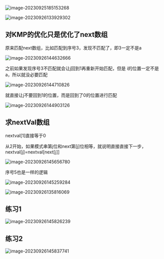 ![image-20230925185153268](/Users/yuebinghui/Documents/program/github/note/images/image-20230925185153268.png)

![image-20230926133929302](/Users/yuebinghui/Documents/program/github/note/images/image-20230926133929302.png)

## 对KMP的优化只是优化了next数组

原来匹配next数组，比如匹配到序号3，发现不匹配了，即3一定不是a

![image-20230926144632666](/Users/yuebinghui/Documents/program/github/note/images/image-20230926144632666.png)

之前如果发现序号3不匹配就会让j回到1再重新开始匹配，但是 i的位置一定不是a，所以就没必要匹配

![image-20230926144710826](/Users/yuebinghui/Documents/program/github/note/images/image-20230926144710826.png)

就直接让j不要回到1的位置，而是回到了0的位置进行匹配

![image-20230926144903126](/Users/yuebinghui/Documents/program/github/note/images/image-20230926144903126.png)

## 求nextVal数组

nextval[1]直接等于0

从2开始，如果模式串第j位和next第[j]位相等，就说明直接直接下一步，nextval[j]=nextval[next[j]]

![image-20230926145656780](/Users/yuebinghui/Documents/program/github/note/images/image-20230926145656780.png)

序号5也是一样的逻辑

![image-20230926145259284](/Users/yuebinghui/Documents/program/github/note/images/image-20230926145259284.png)

 

![image-20230926135816069](/Users/yuebinghui/Documents/program/github/note/images/image-20230926135816069.png)

## 练习1

![image-20230926145826239](/Users/yuebinghui/Documents/program/github/note/images/image-20230926145826239.png)

## 练习2

![image-20230926145837741](/Users/yuebinghui/Documents/program/github/note/images/image-20230926145837741.png)

